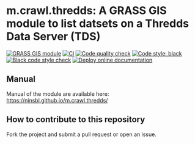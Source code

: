 # m.crawl.thredds: A GRASS GIS module to list datsets on a Thredds Data Server (TDS)

[![GRASS GIS module](https://img.shields.io/badge/GRASS%20GIS-module-%23009000)](https://grass.osgeo.org/)
[![CI](https://github.com/ninsbl/m.crawl.thredds/workflows/CI/badge.svg)](https://github.com/ninsbl/m.crawl.thredds/actions?query=workflow%3A%22CI%22)
[![Code quality check](https://github.com/ninsbl/m.crawl.thredds/workflows/Code%20quality%20check/badge.svg)](https://github.com/ninsbl/m.crawl.thredds/actions?query=workflow%3A%22Code%20quality%20check%22)
[![Code style: black](https://img.shields.io/badge/code%20style-black-000000.svg)](https://github.com/psf/black)
[![Black code style check](https://github.com/ninsbl/m.crawl.thredds/workflows/Black%20code%20style%20check/badge.svg)](https://github.com/ninsbl/m.crawl.thredds/actions?query=workflow%3A%22Black%20code%20style%20check%22)
[![Deploy online documentation](https://github.com/ninsbl/m.crawl.thredds/workflows/Deploy%20online%20documentation/badge.svg)](https://github.com/ninsbl/m.crawl.thredds/actions?query=workflow%3A%22Deploy%20online%20documentation%22)

## Manual

Manual of the module are available here:
https://ninsbl.github.io/m.crawl.thredds/

## How to contribute to this repository

Fork the project and submit a pull request or open an issue.
